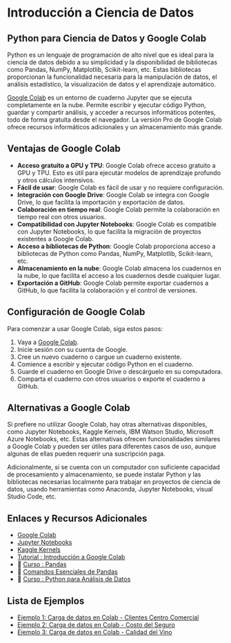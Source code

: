 # Introducción a Ciencia de Datos

## Python para Ciencia de Datos y Google Colab

Python es un lenguaje de programación de alto nivel que es ideal para la ciencia de datos debido a su simplicidad y la disponibilidad de bibliotecas como Pandas, NumPy, Matplotlib, Scikit-learn, etc. Estas bibliotecas proporcionan la funcionalidad necesaria para la manipulación de datos, el análisis estadístico, la visualización de datos y el aprendizaje automático.

[Google Colab](https://colab.google) es un entorno de cuaderno Jupyter que se ejecuta completamente en la nube. Permite escribir y ejecutar código Python, guardar y compartir análisis, y acceder a recursos informáticos potentes, todo de forma gratuita desde el navegador. La versión Pro de Google Colab ofrece recursos informáticos adicionales y un almacenamiento más grande.

## Ventajas de Google Colab

- **Acceso gratuito a GPU y TPU**: Google Colab ofrece acceso gratuito a GPU y TPU. Esto es útil para ejecutar modelos de aprendizaje profundo y otros cálculos intensivos.
- **Fácil de usar**: Google Colab es fácil de usar y no requiere configuración.
- **Integración con Google Drive**: Google Colab se integra con Google Drive, lo que facilita la importación y exportación de datos.
- **Colaboración en tiempo real**: Google Colab permite la colaboración en tiempo real con otros usuarios.
- **Compatibilidad con Jupyter Notebooks**: Google Colab es compatible con Jupyter Notebooks, lo que facilita la migración de proyectos existentes a Google Colab.
- **Acceso a bibliotecas de Python**: Google Colab proporciona acceso a bibliotecas de Python como Pandas, NumPy, Matplotlib, Scikit-learn, etc.
- **Almacenamiento en la nube**: Google Colab almacena los cuadernos en la nube, lo que facilita el acceso a los cuadernos desde cualquier lugar.
- **Exportación a GitHub**: Google Colab permite exportar cuadernos a GitHub, lo que facilita la colaboración y el control de versiones.

## Configuración de Google Colab

Para comenzar a usar Google Colab, siga estos pasos:

1. Vaya a [Google Colab](https://colab.research.google.com/).
2. Inicie sesión con su cuenta de Google.
3. Cree un nuevo cuaderno o cargue un cuaderno existente.
4. Comience a escribir y ejecutar código Python en el cuaderno.
5. Guarde el cuaderno en Google Drive o descárguelo en su computadora.
6. Comparta el cuaderno con otros usuarios o exporte el cuaderno a GitHub.

## Alternativas a Google Colab

Si prefiere no utilizar Google Colab, hay otras alternativas disponibles, como Jupyter Notebooks, Kaggle Kernels, IBM Watson Studio, Microsoft Azure Notebooks, etc. Estas alternativas ofrecen funcionalidades similares a Google Colab y pueden ser útiles para diferentes casos de uso, aunque algunas de ellas pueden requerir una suscripción paga.

Adicionalmente, si se cuenta con un computador con suficiente capacidad de procesamiento y almacenamiento, se puede instalar Python y las bibliotecas necesarias localmente para trabajar en proyectos de ciencia de datos, usando herramientas como Anaconda, Jupyter Notebooks, visual Studio Code, etc.

## Enlaces y Recursos Adicionales

- [Google Colab](https://colab.research.google.com/)
- [Jupyter Notebooks](https://jupyter.org/)
- [Kaggle Kernels](https://www.kaggle.com/kernels)
- [Tutorial : Introducción a Google Colab](https://www.youtube.com/watch?v=9g61bnipcSs)
- :panda_face: [Curso : Pandas](https://youtu.be/2uvysYbKdjM?si=HP84RkaGdmZVPSeA) 
- :panda_face: [Comandos Esenciales de Pandas](https://pandas.pydata.org/Pandas_Cheat_Sheet.pdf)
- :snake: [Curso : Python para Análisis de Datos](https://www.youtube.com/watch?v=wUSDVGivd-8)

## Lista de Ejemplos

- [Ejemplo 1: Carga de datos en Colab - Clientes Centro Comercial](Seccion_1/Ejemplo_1_mall_customers_clustering.ipynb)
- [Ejemplo 2: Carga de datos en Colab - Costo del Seguro](Ejemplo_2-unsurance_cost_regression.ipynb)
- [Ejemplo 3: Carga de datos en Colab - Calidad del Vino](Ejemplo_3-WineQT_classification.ipynb)
